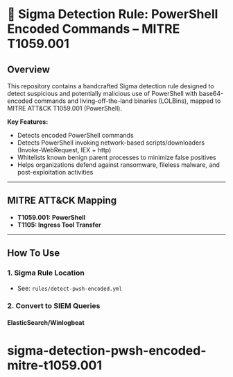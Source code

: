 # 🚨 Sigma Detection Rule: PowerShell Encoded Commands – MITRE T1059.001

## Overview

This repository contains a handcrafted Sigma detection rule designed to detect suspicious and potentially malicious use of PowerShell with base64-encoded commands and living-off-the-land binaries (LOLBins), mapped to MITRE ATT&CK T1059.001 (PowerShell).

**Key Features:**
- Detects encoded PowerShell commands
- Detects PowerShell invoking network-based scripts/downloaders (Invoke-WebRequest, IEX + http)
- Whitelists known benign parent processes to minimize false positives
- Helps organizations defend against ransomware, fileless malware, and post-exploitation activities

---

## MITRE ATT&CK Mapping

- **T1059.001: PowerShell**  
- **T1105: Ingress Tool Transfer**

---

## How To Use

### 1. Sigma Rule Location

- See: `rules/detect-pwsh-encoded.yml`

### 2. Convert to SIEM Queries

#### **ElasticSearch/Winlogbeat**


# sigma-detection-pwsh-encoded-mitre-t1059.001
